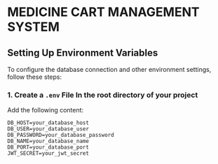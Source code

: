# MEDICINE CART MANAGEMENT SYSTEM

## Setting Up Environment Variables

To configure the database connection and other environment settings, follow these steps:

### 1. Create a `.env` File In the root directory of your project

 Add the following content:

```
DB_HOST=your_database_host
DB_USER=your_database_user
DB_PASSWORD=your_database_password
DB_NAME=your_database_name
DB_PORT=your_database_port
JWT_SECRET=your_jwt_secret

```
